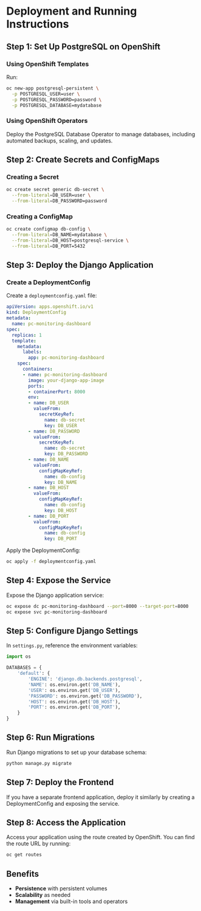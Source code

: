 # Deployment and Running Instructions

## Step 1: Set Up PostgreSQL on OpenShift

### Using OpenShift Templates
Run:
```sh
oc new-app postgresql-persistent \
  -p POSTGRESQL_USER=user \
  -p POSTGRESQL_PASSWORD=password \
  -p POSTGRESQL_DATABASE=mydatabase
```

### Using OpenShift Operators
Deploy the PostgreSQL Database Operator to manage databases, including automated backups, scaling, and updates.

## Step 2: Create Secrets and ConfigMaps

### Creating a Secret
```sh
oc create secret generic db-secret \
  --from-literal=DB_USER=user \
  --from-literal=DB_PASSWORD=password
```

### Creating a ConfigMap
```sh
oc create configmap db-config \
  --from-literal=DB_NAME=mydatabase \
  --from-literal=DB_HOST=postgresql-service \
  --from-literal=DB_PORT=5432
```

## Step 3: Deploy the Django Application

### Create a DeploymentConfig
Create a `deploymentconfig.yaml` file:
```yaml
apiVersion: apps.openshift.io/v1
kind: DeploymentConfig
metadata:
  name: pc-monitoring-dashboard
spec:
  replicas: 1
  template:
    metadata:
      labels:
        app: pc-monitoring-dashboard
    spec:
      containers:
      - name: pc-monitoring-dashboard
        image: your-django-app-image
        ports:
        - containerPort: 8000
        env:
        - name: DB_USER
          valueFrom:
            secretKeyRef:
              name: db-secret
              key: DB_USER
        - name: DB_PASSWORD
          valueFrom:
            secretKeyRef:
              name: db-secret
              key: DB_PASSWORD
        - name: DB_NAME
          valueFrom:
            configMapKeyRef:
              name: db-config
              key: DB_NAME
        - name: DB_HOST
          valueFrom:
            configMapKeyRef:
              name: db-config
              key: DB_HOST
        - name: DB_PORT
          valueFrom:
            configMapKeyRef:
              name: db-config
              key: DB_PORT
```

Apply the DeploymentConfig:
```sh
oc apply -f deploymentconfig.yaml
```

## Step 4: Expose the Service
Expose the Django application service:
```sh
oc expose dc pc-monitoring-dashboard --port=8000 --target-port=8000
oc expose svc pc-monitoring-dashboard
```

## Step 5: Configure Django Settings
In `settings.py`, reference the environment variables:
```python
import os

DATABASES = {
    'default': {
        'ENGINE': 'django.db.backends.postgresql',
        'NAME': os.environ.get('DB_NAME'),
        'USER': os.environ.get('DB_USER'),
        'PASSWORD': os.environ.get('DB_PASSWORD'),
        'HOST': os.environ.get('DB_HOST'),
        'PORT': os.environ.get('DB_PORT'),
    }
}
```

## Step 6: Run Migrations
Run Django migrations to set up your database schema:
```sh
python manage.py migrate
```

## Step 7: Deploy the Frontend
If you have a separate frontend application, deploy it similarly by creating a DeploymentConfig and exposing the service.

## Step 8: Access the Application
Access your application using the route created by OpenShift. You can find the route URL by running:
```sh
oc get routes
```

## Benefits
- **Persistence** with persistent volumes
- **Scalability** as needed
- **Management** via built-in tools and operators
